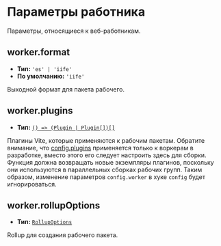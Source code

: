# Параметры работника

Параметры, относящиеся к веб-работникам.

## worker.format

- **Тип:** `'es' | 'iife'`
- **По умолчанию:** `'iife'`

Выходной формат для пакета рабочего.

## worker.plugins

- **Тип:** [`() => (Plugin | Plugin[])[]`](./shared-options#plugins)

Плагины Vite, которые применяются к рабочим пакетам. Обратите внимание, что [config.plugins](./shared-options#plugins) применяется только к воркерам в разработке, вместо этого его следует настроить здесь для сборки.
Функция должна возвращать новые экземпляры плагинов, поскольку они используются в параллельных сборках рабочих групп. Таким образом, изменение параметров `config.worker` в хуке `config` будет игнорироваться.

## worker.rollupOptions

- **Тип:** [`RollupOptions`](https://rollupjs.org/configuration-options/)

Rollup для создания рабочего пакета.
